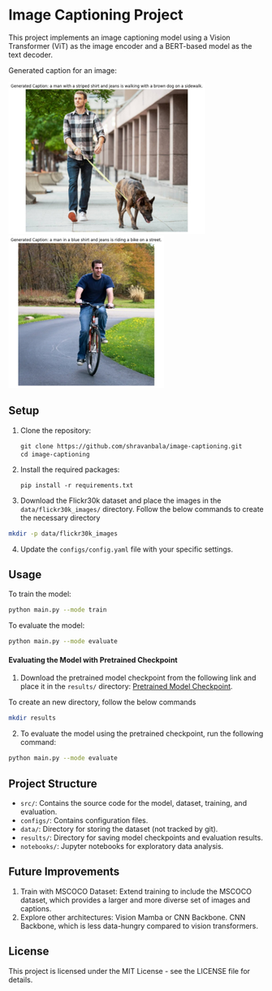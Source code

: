 # Image Captioning Project

This project implements an image captioning model using a Vision Transformer (ViT) as the image encoder and a BERT-based model as the text decoder.

Generated caption for an image:
<p float="left">
  <img src="assets/image1.jpeg" alt="Generated Caption 1" height="300"/>
  <img src="assets/image2.jpeg" alt="Generated Caption 2" height="300"/>
</p>

## Setup

1. Clone the repository:
   ```
   git clone https://github.com/shravanbala/image-captioning.git
   cd image-captioning
   ```

2. Install the required packages:
   ```
   pip install -r requirements.txt
   ```

3. Download the Flickr30k dataset and place the images in the `data/flickr30k_images/` directory. Follow the below commands to create the necessary directory
```bash
mkdir -p data/flickr30k_images
```

4. Update the `configs/config.yaml` file with your specific settings.


## Usage

To train the model:
```bash
python main.py --mode train
```

To evaluate the model:
```bash
python main.py --mode evaluate
```

#### Evaluating the Model with Pretrained Checkpoint
1) Download the pretrained model checkpoint from the following link and place it in the `results/`  directory: [Pretrained Model Checkpoint](https://drive.google.com/file/d/1NNxWydu6kFrDwFgHceiDzxeg-uxtZNUY/view?usp=drive_link).

To create an new directory, follow the below commands
```bash
mkdir results
```

2) To evaluate the model using the pretrained checkpoint, run the following command:
 
``` bash
python main.py --mode evaluate 
```


## Project Structure

- `src/`: Contains the source code for the model, dataset, training, and evaluation.
- `configs/`: Contains configuration files.
- `data/`: Directory for storing the dataset (not tracked by git).
- `results/`: Directory for saving model checkpoints and evaluation results.
- `notebooks/`: Jupyter notebooks for exploratory data analysis.

## Future Improvements
1) Train with MSCOCO Dataset: Extend training to include the MSCOCO dataset, which provides a larger and more diverse set of images and captions.
2) Explore other architectures: Vision Mamba or CNN Backbone. CNN Backbone, which is less data-hungry compared to vision transformers.

## License

This project is licensed under the MIT License - see the LICENSE file for details.